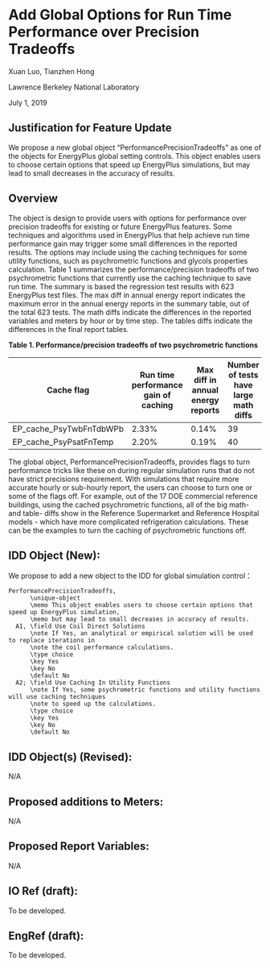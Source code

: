 # Add Global Options for Run Time Performance over Precision Tradeoffs

Xuan Luo, Tianzhen Hong

Lawrence Berkeley National Laboratory

July 1, 2019 

## Justification for Feature Update

We propose a new global object “PerformancePrecisionTradeoffs” as one of the objects for EnergyPlus global setting controls. This object enables users to choose certain options that speed up EnergyPlus simulations, but may lead to small decreases in the accuracy of results. 

## Overview

The object is design to provide users with options for performance over precision tradeoffs for existing or future EnergyPlus features. Some techniques and algorithms used in EnergyPlus that help achieve run time performance gain may trigger some small differences in the reported results. The options may include using the caching techniques for some utility functions, such as psychrometric functions and glycols properties calculation. Table 1 summarizes the performance/precision tradeoffs of two psychrometric functions that currently use the caching technique to save run time. The summary is based the regression test results with 623 EnergyPlus test files. The max diff in annual energy report indicates the maximum error in the annual energy reports in the summary table, out of the total 623 tests. The math diffs indicate the differences in the reported variables and meters by hour or by time step. The tables diffs indicate the differences in the final report tables.

**Table 1. Performance/precision tradeoffs of two psychrometric functions**

Cache flag | Run time performance gain of caching | Max diff in annual energy reports | Number of tests have large math diffs | Number of tests have small math diffs | Number of tests have large table diffs | Number of tests have small table diffs
---------- | ------------------------------------ | --------------------------------- | -------------------------------------  | ------------------------------------ | ----------------------------  | ---------------------------------------
EP_cache_PsyTwbFnTdbWPb  | 2.33% | 0.14% | 39 | 381 | 95 | 572
EP_cache_PsyPsatFnTemp   | 2.20% | 0.19% | 40 | 487 | 87 | 577

The global object, PerformancePrecisionTradeoffs, provides flags to turn performance tricks like these on during regular simulation runs that do not have strict precisions requirement. With simulations that require more accurate hourly or sub-hourly report, the users can choose to turn one or some of the flags off. For example, out of the 17 DOE commercial reference buildings, using the cached psychrometric functions, all of the big math- and table- diffs show in the Reference Supermarket and Reference Hospital models - which have more complicated refrigeration calculations. These can be the examples to turn the caching of psychrometric functions off.


## IDD Object (New):       

We propose to add a new object to the IDD for global simulation control：

	PerformancePrecisionTradeoffs,
	      \unique-object
	      \memo This object enables users to choose certain options that speed up EnergyPlus simulation,
	      \memo but may lead to small decreases in accuracy of results.
	  A1, \field Use Coil Direct Solutions
	      \note If Yes, an analytical or empirical solution will be used to replace iterations in 
	      \note the coil performance calculations.
	      \type choice
	      \key Yes
	      \key No
	      \default No
	  A2; \field Use Caching In Utility Functions
	      \note If Yes, some psychrometric functions and utility functions will use caching techniques  
	      \note to speed up the calculations.
	      \type choice
	      \key Yes
	      \key No
	      \default No


## IDD Object(s) (Revised):

N/A

## Proposed additions to Meters:

N/A

## Proposed Report Variables:

N/A

## IO Ref (draft):

To be developed.

## EngRef (draft):

To be developed.
